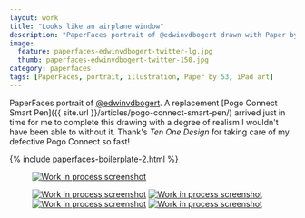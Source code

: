 ```yaml
---
layout: work
title: "Looks like an airplane window"
description: "PaperFaces portrait of @edwinvdbogert drawn with Paper by 53 on an iPad."
image: 
  feature: paperfaces-edwinvdbogert-twitter-lg.jpg
  thumb: paperfaces-edwinvdbogert-twitter-150.jpg
category: paperfaces
tags: [PaperFaces, portrait, illustration, Paper by 53, iPad art]
---
```


PaperFaces portrait of [@edwinvdbogert](http://twitter.com/edwinvdbogert). A replacement [Pogo Connect Smart Pen]({{ site.url }}/articles/pogo-connect-smart-pen/) arrived just in time for me to complete this drawing with a degree of realism I wouldn't have been able to without it. Thank's *Ten One Design* for taking care of my defective Pogo Connect so fast!

{% include paperfaces-boilerplate-2.html %}

<figure>
	<a href="{{ site.url }}/images/paperfaces-edwinvdbogert-process-1-lg.jpg"><img src="{{ site.url }}/images/paperfaces-edwinvdbogert-process-1-600.jpg" alt="Work in process screenshot"></a>
</figure>

<figure class="half">
	<a href="{{ site.url }}/images/paperfaces-edwinvdbogert-process-2-lg.jpg"><img src="{{ site.url }}/images/paperfaces-edwinvdbogert-process-2-600.jpg" alt="Work in process screenshot"></a>
	<a href="{{ site.url }}/images/paperfaces-edwinvdbogert-process-3-lg.jpg"><img src="{{ site.url }}/images/paperfaces-edwinvdbogert-process-3-600.jpg" alt="Work in process screenshot"></a>
	<a href="{{ site.url }}/images/paperfaces-edwinvdbogert-process-4-lg.jpg"><img src="{{ site.url }}/images/paperfaces-edwinvdbogert-process-4-600.jpg" alt="Work in process screenshot"></a>
	<a href="{{ site.url }}/images/paperfaces-edwinvdbogert-process-5-lg.jpg"><img src="{{ site.url }}/images/paperfaces-edwinvdbogert-process-5-600.jpg" alt="Work in process screenshot"></a>
</figure>